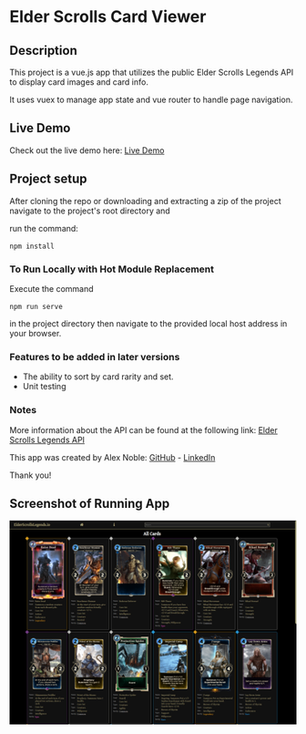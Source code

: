 # Elder Scrolls Card Viewer

## Description

This project is a vue.js app that utilizes the public Elder Scrolls Legends API to display card images and card info.

It uses vuex to manage app state and vue router to handle page navigation.

## Live Demo

Check out the live demo here: [Live Demo](https://apnoble.github.io/elder-scrolls-card-viewer/)

## Project setup

After cloning the repo or downloading and extracting a zip of the project navigate to the project's root directory and  

run the command:
```
npm install
```

### To Run Locally with Hot Module Replacement

Execute the command
```
npm run serve
```
in the project directory then navigate to the provided local host address in your browser.


### Features to be added in later versions

* The ability to sort by card rarity and set.
* Unit testing

### Notes

More information about the API can be found at the following link: [Elder Scrolls Legends API](https://docs.elderscrollslegends.io/#documentationgetting_started)

This app was created by Alex Noble: [GitHub](https://github.com/apnoble) - [LinkedIn](https://www.linkedin.com/in/apnoble/)

Thank you!

## Screenshot of Running App
![alt text](cardviewerscreenshot.PNG "Screenshot of App")
